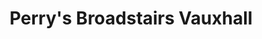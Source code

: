---
title: "Perry's Broadstairs Vauxhall"
url: /broadstairs/perrys-broadstairs-vauxhall/
shop: Autohaus
---